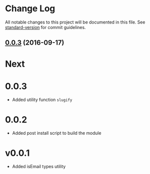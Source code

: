 # Change Log

All notable changes to this project will be documented in this file. See [standard-version](https://github.com/conventional-changelog/standard-version) for commit guidelines.

<a name="0.0.3"></a>
## [0.0.3](https://github.com/Konnektid/konnektid-js-utils/compare/v0.0.2...v0.0.3) (2016-09-17)



# Next

# 0.0.3
- Added utility function `slugify`

# 0.0.2
- Added post install script to build the module

# v0.0.1
- Added isEmail types utility
